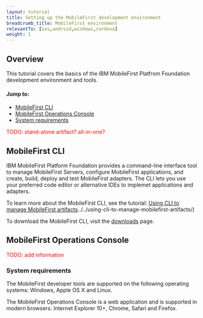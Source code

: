 ```yaml
---
layout: tutorial
title: Setting up the MobileFirst development environment
breadcrumb_title: MobileFirst environment
relevantTo: [ios,android,windows,cordova]
weight: 1
---
```

## Overview
This tutorial covers the basics of the IBM MobileFirst Platfrom Foundation development environment and tools.

#### Jump to:

- [MobileFirst CLI](#mobilefirst-cli)
- [MobileFirst Operations Console](#mobilefirst-operations-console)
- [System requirements](#system-requirements)

<span style="color:red">TODO: stand-alone artifact? all-in-one?</span>

## MobileFirst CLI
IBM MobileFirst Platform Foundation provides a command-line interface tool to manage MobileFirst Servers, configure MobileFirst applications, and create, build, deploy and test MobileFirst adapters. The CLI lets you use your preferred code editor or alternative IDEs to implemet applications and adapters.

To learn more about the MobileFirst CLI, see the tutorial: [Using CLI to manage MobileFirst artifacts]()../../using-cli-to-manage-mobilefirst-artifacts/)

To download the MobileFirst CLI, visit the [downloads]({{site.base}}/downloads/) page.

## MobileFirst Operations Console
<span style="color:red">TODO: add information</span>

### System requirements
The MobileFirst developer tools are supported on the following operating systems: Windows, Apple OS X and Linux.

The MobileFirst Operations Console is a web application and is supported in modern browsers: Internet Explorer 10+, Chrome, Safari and Firefox.
